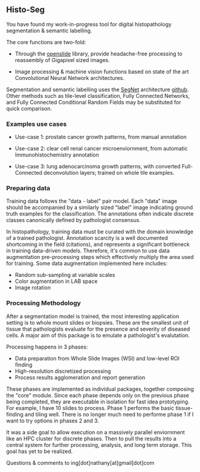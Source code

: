 ## Histo-Seg
You have found my work-in-progress tool for digital histopathology segmentation & semantic labelling.

The core functions are two-fold:

* Through the [openslide](http://openslide.org) library, provide headache-free processing to reassembly of Gigapixel sized images.

* Image processing & machine vision functions based on state of the art Convolutional Neural Network architectures. 


Segmentation and semantic labelling uses the [SegNet](http://mi.eng.cam.ac.uk/projects/segnet/) architecture [github](https://github.com/alexgkendall/caffe-segnet).
Other methods such as tile-level classification, Fully Connected Networks, and Fully Connected Conditional Random Fields may be substituted for quick comparison.


### Examples use cases 
* Use-case 1: prostate cancer growth patterns, from manual annotation

* Use-case 2: clear cell renal cancer microenviornment, from automatic Immunohistochemistry annotation

* Use-case 3: lung adenocarcinoma growth patterns, with converted Full-Connected deconvolution layers; trained on whole tile examples.


### Preparing data
Training data follows the "data - label" pair model. Each "data" image should be accompanied by a similarly sized "label" image indicating ground truth examples for the classification. The annotations often indicate discrete classes canonically defined by pathologist consensus.

In histopathology, training data must be curated with the domain knowledge of a trained pathologist. Annotation scarcity is a well documented shortcoming in the field (citations), and represents a significant bottleneck in training data-driven models. Therefore, it's common to use data augmentation pre-processing steps which effectively multiply the area used for training. Some data augmentation implemented here includes:
* Random sub-sampling at variable scales
* Color augmentation in LAB space 
* Image rotation


### Processing Methodology
After a segmentation model is trained, the most interesting application setting is to whole mount slides or biopsies. These are the smallest unit of tissue that pathologists evaluate for the presence and severity of diseased cells. A major aim of this package is to emulate a pathologist's evalutation. 
 
Processing happens in 3 phases:
* Data preparation from Whole Slide Images (WSI) and low-level ROI finding
* High-resolution discretized processing
* Process results agglomeration and report generation

These phases are implemented as individual packages, together composing the "core" module. Since each phase depends only on the previous phase being completed, they are executable in isolation for fast idea prototyping. For example, I have 10 slides to process. Phase 1 performs the basic tissue-finding and tiling well. There is no longer much need to performe phase 1 if I want to try options in phases 2 and 3. 

It was a side goal to allow execution on a massively parallel enviornment like an HPC cluster for discrete phases. Then to pull the results into a central system for further processing, analysis, and long term storage. This goal has yet to be realized. 


Questions & comments to ing[dot]nathany[at]gmail[dot]com
